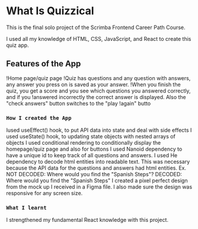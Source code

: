 # What Is  Quizzical

This is the final solo project of the Scrimba Frontend Career Path Course.

I used all my knowledge of HTML, CSS, JavaScript, and React to create this quiz app.

## Features of the App

!Home page/quiz page
!Quiz has questions and any question with answers, any answer you press on is saved as your answer.
!When you finish the quiz, you get a score and you see which questions you answered correctly, and if you !answered incorrectly the correct answer is displayed. Also the "check answers" button switches to the "play !again" butto

### `How I created the App`

Iused useEffect() hook, to put API data into state and deal with side effects
I used useState() hook, to updating state objects with nested arrays of objects
I used conditional rendering to conditionally display the homepage/quiz page and also for buttons
I used Nanoid dependency to have a unique id to keep track of all questions and answers.
I used He dependency to decode html entities into readable text. This was necessary because the API data for the questions and answers had html entities. Ex. NOT DECODED: Where would you find the "Spanish Steps"? DECODED: Where would you find the "Spanish Steps"
I created a pixel perfect design from the mock up I received in a Figma file. I also made sure the design was responsive for any screen size.

### `What I learnt `

I strengthened my fundamental React knowledge with this project.
